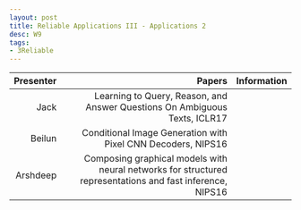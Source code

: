 ```yaml
---
layout: post
title: Reliable Applications III - Applications 2
desc: W9
tags:
- 3Reliable
---
```




| Presenter | Papers | Information|
| -----: | ----------: | :----- |
| Jack | Learning to Query, Reason, and Answer Questions On Ambiguous Texts, ICLR17 |
| Beilun | Conditional Image Generation with Pixel CNN Decoders, NIPS16 |
| Arshdeep | Composing graphical models with neural networks for structured representations and fast inference, NIPS16 |
